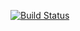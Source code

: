 [![Build Status](https://travis-ci.org/olegvasilev1999/lab07.svg?branch=master)](https://travis-ci.org/olegvasilev1999/lab07)
